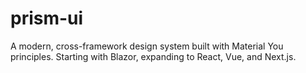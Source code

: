 # prism-ui
A modern, cross-framework design system built with Material You principles. Starting with Blazor, expanding to React, Vue, and Next.js.
